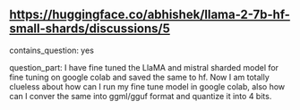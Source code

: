 ## https://huggingface.co/abhishek/llama-2-7b-hf-small-shards/discussions/5

contains_question: yes

question_part: I have fine tuned the LlaMA and mistral sharded model for fine tuning on google colab and saved the same to hf. Now I am totally clueless about how can I run my fine tune model in google colab, also how can I conver the same into ggml/gguf format and quantize it into 4 bits.